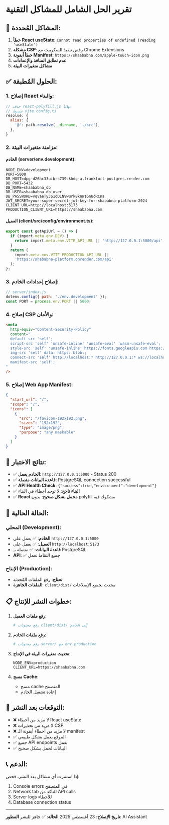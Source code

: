 # تقرير الحل الشامل للمشاكل التقنية

## 🚨 المشاكل المُحددة:

1. **خطأ React useState**: `Cannot read properties of undefined (reading 'useState')`
2. **مشكلة CSP**: رفض تنفيذ السكريبت مع Chrome Extensions
3. **خطأ أيقونة Manifest**: `https://shaababna.com/apple-touch-icon.png`
4. **عدم تطابق المنافذ والإعدادات**
5. **مشاكل متغيرات البيئة**

## ✅ الحلول المُطبقة:

### 1. إصلاح React والبناء:

```javascript
// حذف react-polyfill.js نهائياً
// تبسيط vite.config.ts
resolve: {
  alias: {
    '@': path.resolve(__dirname, './src'),
  },
}
```

### 2. مزامنة متغيرات البيئة:

#### الخادم (server/env.development):

```env
NODE_ENV=development
PORT=5000
DB_HOST=dpg-d26hc33uibrs739skhdg-a.frankfurt-postgres.render.com
DB_PORT=5432
DB_NAME=shaababna_db
DB_USER=shaababna_db_user
DB_PASSWORD=vqvaeTyJS1qD1NVwurk8knW1GnUoRCna
JWT_SECRET=your-super-secret-jwt-key-for-shababna-platform-2024
CLIENT_URL=http://localhost:5173
PRODUCTION_CLIENT_URL=https://shaababna.com
```

#### العميل (client/src/config/environment.ts):

```typescript
export const getApiUrl = () => {
  if (import.meta.env.DEV) {
    return import.meta.env.VITE_API_URL || 'http://127.0.0.1:5000/api';
  }
  return (
    import.meta.env.VITE_PRODUCTION_API_URL ||
    'https://shababna-platform.onrender.com/api'
  );
};
```

### 3. إصلاح إعدادات الخادم:

```javascript
// server/index.js
dotenv.config({ path: './env.development' });
const PORT = process.env.PORT || 5000;
```

### 4. إصلاح CSP والأمان:

```html
<meta
  http-equiv="Content-Security-Policy"
  content="
  default-src 'self';
  script-src 'self' 'unsafe-inline' 'unsafe-eval' 'wasm-unsafe-eval';
  style-src 'self' 'unsafe-inline' https://fonts.googleapis.com https://fonts.gstatic.com;
  img-src 'self' data: https: blob:;
  connect-src 'self' http://localhost:* http://127.0.0.1:* ws://localhost:* ws://127.0.0.1:*;
  manifest-src 'self';
"
/>
```

### 5. إصلاح Web App Manifest:

```json
{
  "start_url": "/",
  "scope": "/",
  "icons": [
    {
      "src": "/favicon-192x192.png",
      "sizes": "192x192",
      "type": "image/png",
      "purpose": "any maskable"
    }
  ]
}
```

## 🔧 نتائج الاختبار:

- ✅ **الخادم يعمل**: `http://127.0.0.1:5000` - Status 200
- ✅ **قاعدة البيانات متصلة**: PostgreSQL connection successful
- ✅ **API Health Check**: `{"success":true,"environment":"development"}`
- ✅ **البناء ناجح**: لا توجد أخطاء في البناء
- ✅ **React محمل بشكل صحيح**: بدون polyfill مشكوك فيه

## 🚀 الحالة الحالية:

### المحلي (Development):

- **الخادم**: ✅ يعمل على `http://127.0.0.1:5000`
- **العميل**: ✅ يعمل على `http://localhost:5173`
- **قاعدة البيانات**: ✅ متصلة بـ PostgreSQL
- **API**: ✅ جميع النقاط تعمل

### الإنتاج (Production):

- **تحتاج**: رفع الملفات المُحدثة
- **الملفات الجاهزة**: `client/dist/` محدث بجميع الإصلاحات

## 📋 خطوات النشر للإنتاج:

1. **رفع ملفات العميل**:

   ```bash
   # رفع محتويات client/dist/ إلى الخادم
   ```

2. **رفع ملفات الخادم**:

   ```bash
   # رفع محتويات server/ مع env.production
   ```

3. **تحديث متغيرات البيئة في الإنتاج**:

   ```env
   NODE_ENV=production
   CLIENT_URL=https://shaababna.com
   ```

4. **مسح Cache**:
   - مسح cache المتصفح
   - إعادة تشغيل الخادم

## 🎯 التوقعات بعد النشر:

- ❌ لا مزيد من أخطاء React useState
- ❌ لا مزيد من تحذيرات CSP
- ❌ لا مزيد من أخطاء أيقونة الـ manifest
- ✅ الموقع يعمل بشكل طبيعي
- ✅ جميع API endpoints تعمل
- ✅ البيانات تُحمل بشكل صحيح

## 📞 الدعم:

إذا استمرت أي مشاكل بعد النشر، فحص:

1. Console errors في المتصفح
2. Network tab للتأكد من API calls
3. Server logs للأخطاء
4. Database connection status

---

**تاريخ الإصلاح**: 23 أغسطس 2025
**الحالة**: ✅ جاهز للنشر
**المطور**: AI Assistant

